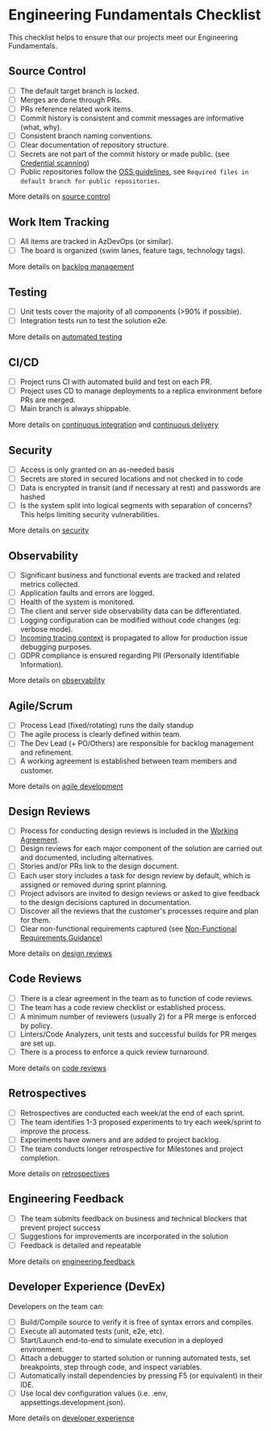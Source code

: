 # Engineering Fundamentals Checklist

This checklist helps to ensure that our projects meet our Engineering Fundamentals.

## Source Control

- [ ] The default target branch is locked.
- [ ] Merges are done through PRs.
- [ ] PRs reference related work items.
- [ ] Commit history is consistent and commit messages are informative (what, why).
- [ ] Consistent branch naming conventions.
- [ ] Clear documentation of repository structure.
- [ ] Secrets are not part of the commit history or made public. (see [Credential scanning](continuous-integration/dev-sec-ops/secret-management/credential_scanning.md))
- [ ] Public repositories follow the [OSS guidelines](source-control/README.md#creating-a-new-repository), see `Required files in default branch for public repositories`.

More details on [source control](source-control/README.md)

## Work Item Tracking

- [ ] All items are tracked in AzDevOps (or similar).
- [ ] The board is organized (swim lanes, feature tags, technology tags).

More details on [backlog management](agile-development/advanced-topics/backlog-management/README.md)

## Testing

- [ ] Unit tests cover the majority of all components (>90% if possible).
- [ ] Integration tests run to test the solution e2e.

More details on [automated testing](automated-testing/README.md)

## CI/CD

- [ ] Project runs CI with automated build and test on each PR.
- [ ] Project uses CD to manage deployments to a replica environment before PRs are merged.
- [ ] Main branch is always shippable.

More details on [continuous integration](continuous-integration/README.md) and [continuous delivery](continuous-delivery/README.md)

## Security

- [ ] Access is only granted on an as-needed basis
- [ ] Secrets are stored in secured locations and not checked in to code
- [ ] Data is encrypted in transit (and if necessary at rest) and passwords are hashed
- [ ] Is the system split into logical segments with separation of concerns? This helps limiting security vulnerabilities.

More details on [security](security/README.md)

## Observability

- [ ] Significant business and functional events are tracked and related metrics collected.
- [ ] Application faults and errors are logged.
- [ ] Health of the system is monitored.
- [ ] The client and server side observability data can be differentiated.
- [ ] Logging configuration can be modified without code changes (eg: verbose mode).
- [ ] [Incoming tracing context](observability/correlation-id.md) is propagated to allow for production issue debugging purposes.
- [ ] GDPR compliance is ensured regarding PII (Personally Identifiable Information).

More details on [observability](observability/README.md)

## Agile/Scrum

- [ ] Process Lead (fixed/rotating) runs the daily standup
- [ ] The agile process is clearly defined within team.
- [ ] The Dev Lead (+ PO/Others) are responsible for backlog management and refinement.
- [ ] A working agreement is established between team members and customer.

More details on [agile development](agile-development/README.md)

## Design Reviews

- [ ] Process for conducting design reviews is included in the [Working Agreement](agile-development/advanced-topics/team-agreements/working-agreements.md).
- [ ] Design reviews for each major component of the solution are carried out and documented, including alternatives.
- [ ] Stories and/or PRs link to the design document.
- [ ] Each user story includes a task for design review by default, which is assigned or removed during sprint planning.
- [ ] Project advisors are invited to design reviews or asked to give feedback to the design decisions captured in documentation.
- [ ] Discover all the reviews that the customer's processes require and plan for them.
- [ ] Clear non-functional requirements captured (see [Non-Functional Requirements Guidance](design/design-patterns/non-functional-requirements-capture-guide.md))

More details on [design reviews](design/design-reviews/README.md)

## Code Reviews

- [ ] There is a clear agreement in the team as to function of code reviews.
- [ ] The team has a code review checklist or established process.
- [ ] A minimum number of reviewers (usually 2) for a PR merge is enforced by policy.
- [ ] Linters/Code Analyzers, unit tests and successful builds for PR merges are set up.
- [ ] There is a process to enforce a quick review turnaround.

More details on [code reviews](code-reviews/README.md)

## Retrospectives

- [ ] Retrospectives are conducted each week/at the end of each sprint.
- [ ] The team identifies 1-3 proposed experiments to try each week/sprint to improve the process.
- [ ] Experiments have owners and are added to project backlog.
- [ ] The team conducts longer retrospective for Milestones and project completion.

More details on [retrospectives](agile-development/core-expectations/README.md)

## Engineering Feedback

- [ ] The team submits feedback on business and technical blockers that prevent project success
- [ ] Suggestions for improvements are incorporated in the solution
- [ ] Feedback is detailed and repeatable

More details on [engineering feedback](engineering-feedback/README.md)

## Developer Experience (DevEx)

Developers on the team can:

- [ ] Build/Compile source to verify it is free of syntax errors and compiles.
- [ ] Execute all automated tests (unit, e2e, etc).
- [ ] Start/Launch end-to-end to simulate execution in a deployed environment.
- [ ] Attach a debugger to started solution or running automated tests, set breakpoints, step through code, and inspect variables.
- [ ] Automatically install dependencies by pressing F5 (or equivalent) in their IDE.
- [ ] Use local dev configuration values (i.e. .env, appsettings.development.json).

More details on [developer experience](developer-experience/README.md)
